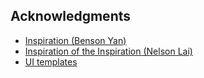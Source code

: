 

<!-- ACKNOWLEDGMENTS -->
## Acknowledgments

* [Inspiration (Benson Yan)](https://www.1800benson.ca/)
* [Inspiration of the Inspiration (Nelson Lai)](https://honghong.me/)
* [UI templates](https://ui.shadcn.com/)

